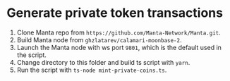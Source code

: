 # Generate private token transactions

1. Clone Manta repo from `https://github.com/Manta-Network/Manta.git`.
2. Build Manta node from `ghzlatarev/calamari-moonbase-2`.
3. Launch the Manta node with ws port `9801`, which is the default used in the script.
4. Change directory to this folder and build ts script with `yarn`.
5. Run the script with `ts-node mint-private-coins.ts`.